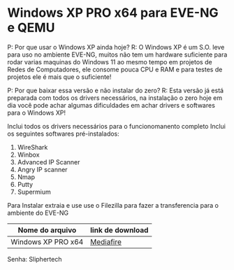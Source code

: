Windows XP PRO x64 para EVE-NG e QEMU
=============

P: Por que usar o Windows XP ainda hoje? 
R: O Windows XP é um S.O. leve para uso no ambiente EVE-NG, muitos não tem um hardware suficiente para rodar varias maquinas do Windows 11
ao mesmo tempo em projetos de Redes de Computadores, ele consome pouca CPU e RAM e para testes de projetos ele é mais que o suficiente!

P: Por que baixar essa versão e não instalar do zero?
R: Esta versão já está preparada com todos os drivers necessários, na instalação o zero hoje em dia você pode achar algumas dificuldades
em achar drivers e softwares para o Windows XP!

Inclui todos os drivers necessários para o funcionomanento completo
Inclui os seguintes softwares pré-instalados:

1. WireShark
2. Winbox
3. Advanced IP Scanner
4. Angry IP scanner 
5. Nmap
6. Putty
7. Supermium

Para Instalar extraia e use use o Filezilla para fazer a transferencia para o ambiente do EVE-NG

Nome do arquivo  | link de download
------------- | -------------
Windows XP PRO x64  |  [Mediafire](https://www.mediafire.com/file/et3pwurra9hyerq/QEMU_EVE-NG_win-xp-x64PROSP2.7z "Mediafire") 

Senha: Sliphertech
